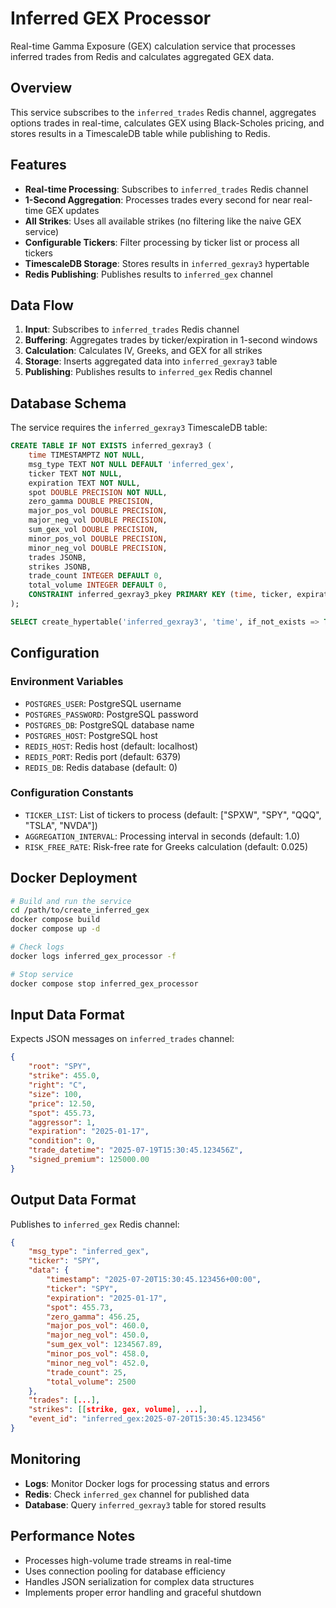 # Inferred GEX Processor

Real-time Gamma Exposure (GEX) calculation service that processes inferred trades from Redis and calculates aggregated GEX data.

## Overview

This service subscribes to the `inferred_trades` Redis channel, aggregates options trades in real-time, calculates GEX using Black-Scholes pricing, and stores results in a TimescaleDB table while publishing to Redis.

## Features

- **Real-time Processing**: Subscribes to `inferred_trades` Redis channel
- **1-Second Aggregation**: Processes trades every second for near real-time GEX updates
- **All Strikes**: Uses all available strikes (no filtering like the naive GEX service)
- **Configurable Tickers**: Filter processing by ticker list or process all tickers
- **TimescaleDB Storage**: Stores results in `inferred_gexray3` hypertable
- **Redis Publishing**: Publishes results to `inferred_gex` channel

## Data Flow

1. **Input**: Subscribes to `inferred_trades` Redis channel
2. **Buffering**: Aggregates trades by ticker/expiration in 1-second windows
3. **Calculation**: Calculates IV, Greeks, and GEX for all strikes
4. **Storage**: Inserts aggregated data into `inferred_gexray3` table
5. **Publishing**: Publishes results to `inferred_gex` Redis channel

## Database Schema

The service requires the `inferred_gexray3` TimescaleDB table:

```sql
CREATE TABLE IF NOT EXISTS inferred_gexray3 (
    time TIMESTAMPTZ NOT NULL,
    msg_type TEXT NOT NULL DEFAULT 'inferred_gex',
    ticker TEXT NOT NULL,
    expiration TEXT NOT NULL,
    spot DOUBLE PRECISION NOT NULL,
    zero_gamma DOUBLE PRECISION,
    major_pos_vol DOUBLE PRECISION,
    major_neg_vol DOUBLE PRECISION, 
    sum_gex_vol DOUBLE PRECISION,
    minor_pos_vol DOUBLE PRECISION,
    minor_neg_vol DOUBLE PRECISION,
    trades JSONB,
    strikes JSONB,
    trade_count INTEGER DEFAULT 0,
    total_volume INTEGER DEFAULT 0,
    CONSTRAINT inferred_gexray3_pkey PRIMARY KEY (time, ticker, expiration)
);

SELECT create_hypertable('inferred_gexray3', 'time', if_not_exists => TRUE);
```

## Configuration

### Environment Variables

- `POSTGRES_USER`: PostgreSQL username
- `POSTGRES_PASSWORD`: PostgreSQL password  
- `POSTGRES_DB`: PostgreSQL database name
- `POSTGRES_HOST`: PostgreSQL host
- `REDIS_HOST`: Redis host (default: localhost)
- `REDIS_PORT`: Redis port (default: 6379)
- `REDIS_DB`: Redis database (default: 0)

### Configuration Constants

- `TICKER_LIST`: List of tickers to process (default: ["SPXW", "SPY", "QQQ", "TSLA", "NVDA"])
- `AGGREGATION_INTERVAL`: Processing interval in seconds (default: 1.0)
- `RISK_FREE_RATE`: Risk-free rate for Greeks calculation (default: 0.025)

## Docker Deployment

```bash
# Build and run the service
cd /path/to/create_inferred_gex
docker compose build
docker compose up -d

# Check logs
docker logs inferred_gex_processor -f

# Stop service
docker compose stop inferred_gex_processor
```

## Input Data Format

Expects JSON messages on `inferred_trades` channel:

```json
{
    "root": "SPY",
    "strike": 455.0,
    "right": "C",
    "size": 100,
    "price": 12.50,
    "spot": 455.73,
    "aggressor": 1,
    "expiration": "2025-01-17",
    "condition": 0,
    "trade_datetime": "2025-07-19T15:30:45.123456Z",
    "signed_premium": 125000.00
}
```

## Output Data Format

Publishes to `inferred_gex` Redis channel:

```json
{
    "msg_type": "inferred_gex",
    "ticker": "SPY",
    "data": {
        "timestamp": "2025-07-20T15:30:45.123456+00:00",
        "ticker": "SPY",
        "expiration": "2025-01-17",
        "spot": 455.73,
        "zero_gamma": 456.25,
        "major_pos_vol": 460.0,
        "major_neg_vol": 450.0,
        "sum_gex_vol": 1234567.89,
        "minor_pos_vol": 458.0,
        "minor_neg_vol": 452.0,
        "trade_count": 25,
        "total_volume": 2500
    },
    "trades": [...],
    "strikes": [[strike, gex, volume], ...],
    "event_id": "inferred_gex:2025-07-20T15:30:45.123456"
}
```

## Monitoring

- **Logs**: Monitor Docker logs for processing status and errors
- **Redis**: Check `inferred_gex` channel for published data
- **Database**: Query `inferred_gexray3` table for stored results

## Performance Notes

- Processes high-volume trade streams in real-time
- Uses connection pooling for database efficiency
- Handles JSON serialization for complex data structures
- Implements proper error handling and graceful shutdown